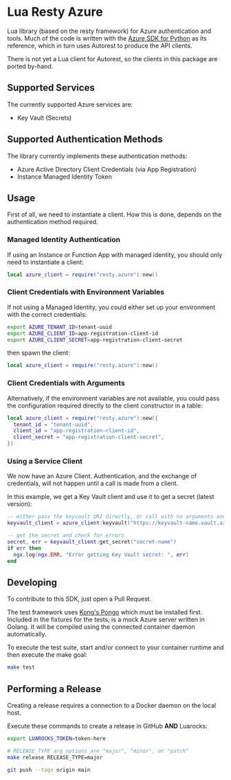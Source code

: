 # Lua Resty Azure

Lua library (based on the resty framework) for Azure authentication and tools. Much of the code is written with the [Azure SDK for Python](https://github.com/Azure/azure-sdk-for-python) as its reference, which in turn uses Autorest to produce the API clients.

There is not yet a Lua client for Autorest, so the clients in this package are ported by-hand.

## Supported Services

The currently supported Azure services are:

* Key Vault (Secrets)

## Supported Authentication Methods

The library currently implements these authentication methods:

* Azure Active Directory Client Credentials (via App Registration)
* Instance Managed Identity Token

## Usage

First of all, we need to instantiate a client. How this is done, depends on the authentication method required.

### Managed Identity Authentication

If using an Instance or Function App with managed identity, you should only need to instantiate a client:

```lua
local azure_client = require("resty.azure"):new()
```

### Client Credentials with Environment Variables

If not using a Managed Identity, you could either set up your environment with the correct credentials:

```sh
export AZURE_TENANT_ID=tenant-uuid
export AZURE_CLIENT_ID=app-registration-client-id
export AZURE_CLIENT_SECRET=app-registration-client-secret
```

then spawn the client:

```lua
local azure_client = require("resty.azure"):new()
```

### Client Credentials with Arguments

Alternatively, if the environment variables are not available, you could pass the configuration required directly to the client constructor in a table:

```lua
local azure_client = require("resty.azure"):new({
  tenant_id = "tenant-uuid",
  client_id = "app-registration-client-id",
  client_secret = "app-registration-client-secret",
})
```

### Using a Service Client

We now have an Azure Client. Authentication, and the exchange of credentials, will not happen until a call is made from a client.

In this example, we get a Key Vault client and use it to get a secret (latest version):

```lua
-- either pass the keyvault URI directly, or call with no arguments and it will be read from the AZURE_DEFAULTS_KEYVAULT_URI environment variable
keyvault_client = azure_client:keyvault("https://keyvault-name.vault.azure.net/")

-- get the secret and check for errors
secret, err = keyvault_client:get_secret("secret-name")
if err then
  ngx.log(ngx.ERR, "Error getting Key Vault secret: ", err)
end
```

## Developing

To contribute to this SDK, just open a Pull Request.

The test framework uses [Kong's Pongo](https://github.com/Kong/kong-pongo) which must be installed first. Included in the fixtures for the tests, is a mock Azure server written in Golang. It will be compiled using the connected container daemon automatically.

To execute the test suite, start and/or connect to your container runtime and then execute the make goal:

```sh
make test
```

## Performing a Release

Creating a release requires a connection to a Docker daemon on the local host.

Execute these commands to create a release in GitHub **AND** Luarocks:

```sh
export LUAROCKS_TOKEN=token-here

# RELEASE_TYPE arg options are "major", "minor", or "patch"
make release RELEASE_TYPE=major

git push --tags origin main
```
